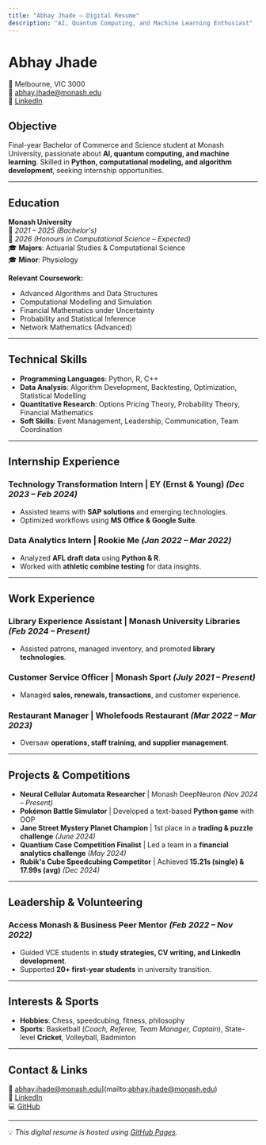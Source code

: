 ```yaml
---
title: "Abhay Jhade – Digital Resume"
description: "AI, Quantum Computing, and Machine Learning Enthusiast"
---
```


# **Abhay Jhade**
📍 Melbourne, VIC 3000  
📧 [abhay.jhade@monash.edu](mailto:abhay.jhade@monash.edu)  
🔗 [LinkedIn](https://www.linkedin.com/in/abhayjhade/)  

## **Objective**
Final-year Bachelor of Commerce and Science student at Monash University, passionate about **AI, quantum computing, and machine learning**. Skilled in **Python, computational modeling, and algorithm development**, seeking internship opportunities.

---

## **Education**
**Monash University**  
📅 *2021 – 2025 (Bachelor's)*  
📅 *2026 (Honours in Computational Science – Expected)*  
🎓 **Majors**: Actuarial Studies & Computational Science  
🎓 **Minor**: Physiology  

**Relevant Coursework:**
- Advanced Algorithms and Data Structures  
- Computational Modelling and Simulation  
- Financial Mathematics under Uncertainty  
- Probability and Statistical Inference  
- Network Mathematics (Advanced)  

---

## **Technical Skills**
- **Programming Languages**: Python, R, C++  
- **Data Analysis**: Algorithm Development, Backtesting, Optimization, Statistical Modelling  
- **Quantitative Research**: Options Pricing Theory, Probability Theory, Financial Mathematics  
- **Soft Skills**: Event Management, Leadership, Communication, Team Coordination  

---

## **Internship Experience**
### **Technology Transformation Intern** | EY (Ernst & Young) *(Dec 2023 – Feb 2024)*
- Assisted teams with **SAP solutions** and emerging technologies.
- Optimized workflows using **MS Office & Google Suite**.

### **Data Analytics Intern** | Rookie Me *(Jan 2022 – Mar 2022)*
- Analyzed **AFL draft data** using **Python & R**.
- Worked with **athletic combine testing** for data insights.

---

## **Work Experience**
### **Library Experience Assistant** | Monash University Libraries *(Feb 2024 – Present)*
- Assisted patrons, managed inventory, and promoted **library technologies**.

### **Customer Service Officer** | Monash Sport *(July 2021 – Present)*
- Managed **sales, renewals, transactions**, and customer experience.

### **Restaurant Manager** | Wholefoods Restaurant *(Mar 2022 – Mar 2023)*
- Oversaw **operations, staff training, and supplier management**.

---

## **Projects & Competitions**
- **Neural Cellular Automata Researcher** | Monash DeepNeuron *(Nov 2024 – Present)*  
- **Pokémon Battle Simulator** | Developed a text-based **Python game** with OOP  
- **Jane Street Mystery Planet Champion** | 1st place in a **trading & puzzle challenge** *(June 2024)*  
- **Quantium Case Competition Finalist** | Led a team in a **financial analytics challenge** *(May 2024)*  
- **Rubik's Cube Speedcubing Competitor** | Achieved **15.21s (single) & 17.99s (avg)** *(Dec 2024)*  

---

## **Leadership & Volunteering**
### **Access Monash & Business Peer Mentor** *(Feb 2022 – Nov 2022)*
- Guided VCE students in **study strategies, CV writing, and LinkedIn development**.
- Supported **20+ first-year students** in university transition.

---

## **Interests & Sports**
- **Hobbies**: Chess, speedcubing, fitness, philosophy  
- **Sports**: Basketball (*Coach, Referee, Team Manager, Captain*), State-level **Cricket**, Volleyball, Badminton  

---

## **Contact & Links**
📧 abhay.jhade@monash.edu](mailto:abhay.jhade@monash.edu)  
🔗 [LinkedIn](https://www.linkedin.com/in/abhayjhade/)  
💻 [GitHub](https://github.com/abhayjhade)  

---

💡 *This digital resume is hosted using [GitHub Pages](https://pages.github.com/).*

